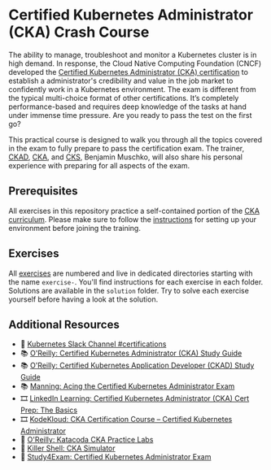 # Certified Kubernetes Administrator (CKA) Crash Course

The ability to manage, troubleshoot and monitor a Kubernetes cluster is in high demand. In response, the Cloud Native Computing Foundation (CNCF) developed the [Certified Kubernetes Administrator (CKA) certification](https://www.cncf.io/certification/cka/) to establish a administrator's credibility and value in the job market to confidently work in a Kubernetes environment. The exam is different from the typical multi-choice format of other certifications. It’s completely performance-based and requires deep knowledge of the tasks at hand under immense time pressure. Are you ready to pass the test on the first go?

This practical course is designed to walk you through all the topics covered in the exam to fully prepare to pass the certification exam. The trainer, [CKAD](https://www.credly.com/badges/98ba0895-b669-47d5-8206-50b7223940e3), [CKA](https://www.credly.com/badges/9a599e63-6155-422e-b169-8eaaed5369ab), and [CKS](https://www.credly.com/earner/earned/badge/24cb66c7-74ac-461a-95a4-d272d42bfdaa), Benjamin Muschko, will also share his personal experience with preparing for all aspects of the exam.

## Prerequisites

All exercises in this repository practice a self-contained portion of the [CKA curriculum](https://github.com/cncf/curriculum). Please make sure to follow the [instructions](./prerequisites/instructions.md) for setting up your environment before joining the training.

## Exercises

All [exercises](./exercises) are numbered and live in dedicated directories starting with the name `exercise-`. You'll find instructions for each exercise in each folder. Solutions are available in the `solution` folder. Try to solve each exercise yourself before having a look at the solution.

## Additional Resources

* 💬 [Kubernetes Slack Channel #certifications](https://kubernetes.slack.com/)
* 📚 [O'Reilly: Certified Kubernetes Administrator (CKA) Study Guide](https://learning.oreilly.com/library/view/certified-kubernetes-administrator/9781098107215/)
* 📚 [O'Reilly: Certified Kubernetes Application Developer (CKAD) Study Guide](https://learning.oreilly.com/library/view/certified-kubernetes-application/9781492083726/)
* 📚 [Manning: Acing the Certified Kubernetes Administrator Exam](https://www.manning.com/books/acing-the-certified-kubernetes-administrator-exam)
* 🎞️ [LinkedIn Learning: Certified Kubernetes Administrator (CKA) Cert Prep: The Basics](https://www.linkedin.com/learning/certified-kubernetes-administrator-cka-cert-prep-the-basics)
* 🎞️ [KodeKloud: CKA Certification Course – Certified Kubernetes Administrator](https://kodekloud.com/p/certified-kubernetes-administrator-with-practice-tests)
* 🧪 [O'Reilly: Katacoda CKA Practice Labs](https://learning.oreilly.com/playlists/65351d22-34eb-4be3-9f35-d9c0b184449f/)
* 🧪 [Killer Shell: CKA Simulator](https://killer.sh/cka)
* 🧪 [Study4Exam: Certified Kubernetes Administrator Exam](https://www.study4exam.com/linux-foundation/info/cka)
